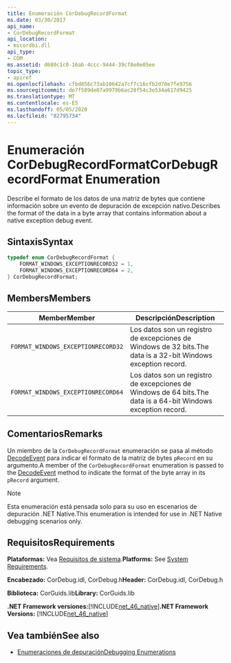 ```yaml
---
title: Enumeración CorDebugRecordFormat
ms.date: 03/30/2017
api_name:
- CorDebugRecordFormat
api_location:
- mscordbi.dll
api_type:
- COM
ms.assetid: d680c1c0-16ab-4ccc-9444-39cf8e0e05ee
topic_type:
- apiref
ms.openlocfilehash: cfbd856c73ab10642a7cf7c16cfb2d70e7fe9756
ms.sourcegitcommit: de7f589de07a9979b6ac28f54c3e534a617d9425
ms.translationtype: MT
ms.contentlocale: es-ES
ms.lasthandoff: 05/05/2020
ms.locfileid: "82795734"
---
```

# <a name="cordebugrecordformat-enumeration"></a><span data-ttu-id="ca38f-102">Enumeración CorDebugRecordFormat</span><span class="sxs-lookup"><span data-stu-id="ca38f-102">CorDebugRecordFormat Enumeration</span></span>
<span data-ttu-id="ca38f-103">Describe el formato de los datos de una matriz de bytes que contiene información sobre un evento de depuración de excepción nativo.</span><span class="sxs-lookup"><span data-stu-id="ca38f-103">Describes the format of the data in a byte array that contains information about a native exception debug event.</span></span>  
  
## <a name="syntax"></a><span data-ttu-id="ca38f-104">Sintaxis</span><span class="sxs-lookup"><span data-stu-id="ca38f-104">Syntax</span></span>  
  
```cpp  
typedef enum CorDebugRecordFormat {  
    FORMAT_WINDOWS_EXCEPTIONRECORD32 = 1,  
    FORMAT_WINDOWS_EXCEPTIONRECORD64 = 2,  
} CorDebugRecordFormat;  
```  
  
## <a name="members"></a><span data-ttu-id="ca38f-105">Members</span><span class="sxs-lookup"><span data-stu-id="ca38f-105">Members</span></span>  
  
|<span data-ttu-id="ca38f-106">Member</span><span class="sxs-lookup"><span data-stu-id="ca38f-106">Member</span></span>|<span data-ttu-id="ca38f-107">Descripción</span><span class="sxs-lookup"><span data-stu-id="ca38f-107">Description</span></span>|  
|------------|-----------------|  
|`FORMAT_WINDOWS_EXCEPTIONRECORD32`|<span data-ttu-id="ca38f-108">Los datos son un registro de excepciones de Windows de 32 bits.</span><span class="sxs-lookup"><span data-stu-id="ca38f-108">The data is a 32-bit Windows exception record.</span></span>|  
|`FORMAT_WINDOWS_EXCEPTIONRECORD64`|<span data-ttu-id="ca38f-109">Los datos son un registro de excepciones de Windows de 64 bits.</span><span class="sxs-lookup"><span data-stu-id="ca38f-109">The data is a 64-bit Windows exception record.</span></span>|  
  
## <a name="remarks"></a><span data-ttu-id="ca38f-110">Comentarios</span><span class="sxs-lookup"><span data-stu-id="ca38f-110">Remarks</span></span>  
 <span data-ttu-id="ca38f-111">Un miembro de la `CorDebugRecordFormat` enumeración se pasa al método [DecodeEvent](icordebugprocess6-decodeevent-method.md) para indicar el formato de la matriz de bytes `pRecord` en su argumento.</span><span class="sxs-lookup"><span data-stu-id="ca38f-111">A member of the `CorDebugRecordFormat` enumeration is passed to the [DecodeEvent](icordebugprocess6-decodeevent-method.md) method to indicate the format of the byte array in its `pRecord` argument.</span></span>  
  
> [!NOTE]
> <span data-ttu-id="ca38f-112">Esta enumeración está pensada solo para su uso en escenarios de depuración .NET Native.</span><span class="sxs-lookup"><span data-stu-id="ca38f-112">This enumeration is intended for use in .NET Native debugging scenarios only.</span></span>  
  
## <a name="requirements"></a><span data-ttu-id="ca38f-113">Requisitos</span><span class="sxs-lookup"><span data-stu-id="ca38f-113">Requirements</span></span>  
 <span data-ttu-id="ca38f-114">**Plataformas:** Vea [Requisitos de sistema](../../get-started/system-requirements.md).</span><span class="sxs-lookup"><span data-stu-id="ca38f-114">**Platforms:** See [System Requirements](../../get-started/system-requirements.md).</span></span>  
  
 <span data-ttu-id="ca38f-115">**Encabezado:** CorDebug.idl, CorDebug.h</span><span class="sxs-lookup"><span data-stu-id="ca38f-115">**Header:** CorDebug.idl, CorDebug.h</span></span>  
  
 <span data-ttu-id="ca38f-116">**Biblioteca:** CorGuids.lib</span><span class="sxs-lookup"><span data-stu-id="ca38f-116">**Library:** CorGuids.lib</span></span>  
  
 <span data-ttu-id="ca38f-117">**.NET Framework versiones:**[!INCLUDE[net_46_native](../../../../includes/net-46-native-md.md)]</span><span class="sxs-lookup"><span data-stu-id="ca38f-117">**.NET Framework Versions:** [!INCLUDE[net_46_native](../../../../includes/net-46-native-md.md)]</span></span>  
  
## <a name="see-also"></a><span data-ttu-id="ca38f-118">Vea también</span><span class="sxs-lookup"><span data-stu-id="ca38f-118">See also</span></span>

- [<span data-ttu-id="ca38f-119">Enumeraciones de depuración</span><span class="sxs-lookup"><span data-stu-id="ca38f-119">Debugging Enumerations</span></span>](debugging-enumerations.md)
